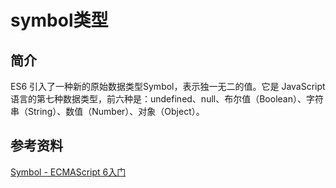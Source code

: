 # symbol类型

## 简介

ES6 引入了一种新的原始数据类型Symbol，表示独一无二的值。它是 JavaScript 语言的第七种数据类型，前六种是：undefined、null、布尔值（Boolean）、字符串（String）、数值（Number）、对象（Object）。



## 参考资料

[Symbol - ECMAScript 6入门](https://es6.ruanyifeng.com/?search=Symbol&x=0&y=0#docs/symbol)